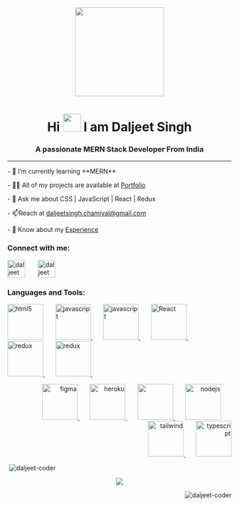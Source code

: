 <div align="center">
  <img src="https://media.giphy.com/media/M9gbBd9nbDrOTu1Mqx/giphy.gif" width="200"/>
<h1 align="center" >Hi 
    <img src="https://i.giphy.com/media/w1OBpBd7kJqHrJnJ13/giphy.webp" width="40" />
    I am Daljeet Singh</h1>
<h3 align="center" >A passionate MERN Stack Developer From India</h3>
    </div>
<hr></hr>

<p>- 🌱 I’m currently learning **MERN** </p>
<p>- 👨‍💻 All of my projects are available at <a href="https://daljeet-coder.github.io" target="_blank" >Portfolio </a> </p>
<p>- 💬 Ask me about <span> CSS | JavaScript | React | Redux </span> </p>
<p>- 📫Reach at <a href="https://gmail.com">daljeetsingh.chamiyal@gmail.com </a> </p>
<p>- 📄 Know about my <a href="https://drive.google.com/file/d/1exunc4JK1qGaOS0lxAnfiaPFX5JPfxLd/view?usp=share_link">Experience</a></p>

<h3 align="left">Connect with me:</h3>
<p align="left">
    <a href="https://www.linkedin.com/in/daljeet-singh-61250723a" target="_blank"><img align="center" src="https://user-images.githubusercontent.com/80110392/210498286-920fb2df-fce4-405c-8880-82a5453051dd.svg" alt="daljeet singh" width="40" /></a> &nbsp &nbsp &nbsp
    <a href="https://https://twitter.com/home" target="_blank"><img align="center" src="https://user-images.githubusercontent.com/80110392/210498101-439574ae-bdb7-49d4-b56d-98154c3fce0d.svg" alt="daljeet singh" width="40" /></a> &nbsp &nbsp &nbsp
</p>

<h3 align="left">Languages and Tools:</h3>
<p  align="left">
    <a href="https://www.w3.org/html/" target="_blank" rel="noreferrer"> <img src="https://user-images.githubusercontent.com/80110392/210499593-ca8b2ba2-c9c1-40d9-b358-a99e3ab2b4bc.svg" alt="html5" height="80" width="80" ></a> &nbsp &nbsp &nbsp
    <a href="https://www.w3schools.com/css/" target="_blank" rel="noreferrer"><img src="https://user-images.githubusercontent.com/80110392/210498458-d17c5a52-f76d-4f2e-b00e-fe52dca02313.svg" alt="javascript" height="80" width="80" /> </a> &nbsp &nbsp &nbsp
    <a href="https://developer.mozilla.org/en-US/docs/Web/JavaScript" target="_blank" rel="noreferrer"><img src="https://user-images.githubusercontent.com/80110392/210498475-7c5470b5-9ac0-49fc-a086-100f5abf8733.svg" alt="javascript" height="80" width="80" height="80" /> </a> &nbsp &nbsp &nbsp
    <a href="https://reactjs.org/" target="_blank" rel="noreferrer"><img src="https://user-images.githubusercontent.com/80110392/210498509-583509e4-6fba-44c5-9c62-2550b3c03a1e.svg" alt="React" height="80" width="80" height="80" /> </a> &nbsp &nbsp &nbsp
    <a href="https://https://redux.js.org" target="_blank" rel="noreferrer"> <img src="https://user-images.githubusercontent.com/80110392/210501305-35907fe5-ffb0-4feb-ab44-cff59dabc865.svg" alt="redux" height="80" width="80" /> </a> &nbsp &nbsp &nbsp
  <a href="https://https://redux.js.org" target="_blank" rel="noreferrer"> <img src="https://user-images.githubusercontent.com/80110392/211145634-b6732f40-2e9f-48bc-bbab-e2d344a30041.svg" alt="redux" height="80" width="80" /> </a> &nbsp &nbsp &nbsp
    </p>
    <p align="right">
    <a href="https://www.figma.com/" target="_blank" rel="noreferrer"> <img src="https://user-images.githubusercontent.com/80110392/210502569-a5c19368-14c3-473b-829c-fbb050b42f4e.svg" alt="figma" height="80" width="80" /> </a> &nbsp &nbsp &nbsp
    <a href="https://heroku.com" target="_blank" rel="noreferrer"> <img src="https://user-images.githubusercontent.com/80110392/210502627-042662ed-f5cb-4ede-b978-cfa98ef641b5.svg" alt="heroku" height="80" width="80" /> </a> &nbsp &nbsp &nbsp
    <a href="https://www.mongodb.com/" target="_blank" rel="noreferrer"> <img src="https://user-images.githubusercontent.com/80110392/210502706-9c859b39-3d3b-4a09-8676-f466af060b6c.svg" lt="mongodb" height="80" width="80" /> </a> &nbsp &nbsp &nbsp
    <a href="https://nodejs.org" target="_blank" rel="noreferrer"> <img src="https://user-images.githubusercontent.com/80110392/210502766-3387da2b-a991-4858-b206-d65a83732f12.svg" alt="nodejs" height="80" width="80" /></a> &nbsp &nbsp &nbsp
    <a href="https://tailwindcss.com/" target="_blank" rel="noreferrer"> <img src="https://user-images.githubusercontent.com/80110392/210502839-ba898ed3-d33a-4b01-a554-15e3d25c9b9d.svg" alt="tailwind" height="80" width="80" /> </a> &nbsp &nbsp &nbsp
    <a href="https://www.typescriptlang.org/" target="_blank" rel="noreferrer"> <img src="https://user-images.githubusercontent.com/80110392/210503032-817da1a7-f7c8-4d59-b6c0-6a7e5270ca38.svg" alt="typescript" height="80" width="80" /> </a> 
    </p>

<p align="left" >&nbsp;<img  src="https://github-readme-stats.vercel.app/api?username=daljeet-coder&show_icons=true&theme=transparent&hide_border=true&locale=en" alt="daljeet-coder" /></p>

<p align="center" > <img src="https://github-readme-streak-stats.herokuapp.com?user=daljeet-coder&theme=tokyonight_duo&hide_border=true&border_radius=0)](https://git.io/streak-stats"/>
</p>

<p align="right" ><img src="https://github-readme-stats.vercel.app/api/top-langs?username=daljeet-coder&show_icons=true&theme=transparent&hide_border=true&locale=en&layout=compact" alt="daljeet-coder" /></p>

